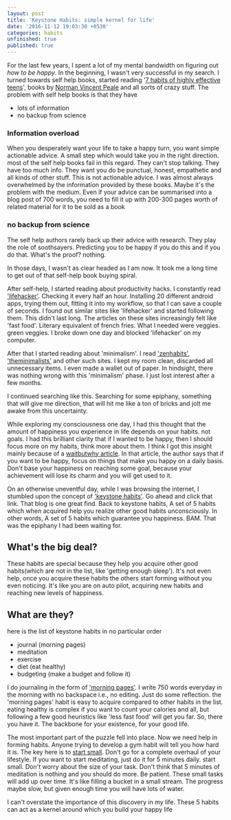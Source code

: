 ```yaml
---
layout: post
title: 'Keystone Habits: simple kernel for life'
date: '2016-11-12 19:03:30 +0530'
categories: habits
unfinished: true
published: true
---
```


For the last few years, I spent a lot of my mental bandwidth on figuring out *how to be happy*. In the beginning, I wasn't very successful in my search. I turned towards self help books, started reading '[7 habits of highly effective teens][1]', books by [Norman Vincent Peale][2] and all sorts of crazy stuff. The problem with self help books is that they have

[1]: https://www.amazon.com/Habits-Highly-Effective-Teens-Ultimate/dp/0684856093
[2]: https://www.amazon.com/Power-Positive-Thinking-Maximum-Results-ebook/dp/B000FC0SXM/ref=sr_1_1?s=books&ie=UTF8&qid=1479893640&sr=1-1&keywords=norman+vincent+peale

* lots of information
* no backup from science

### Information overload
When you desperately want your life to take a happy turn, you want simple actionable advice. A small step which would take you in the right direction. most of the self help books fail in this regard. They can't stop talking. They have too much info. They want you do be punctual, honest, empathetic and all kinds of other stuff. This is not actionable advice. I was almost always overwhelmed by the information provided by these books. Maybe it's the problem with the medium. Even if your advice can be summarised into a blog post of 700 words, you need to fill it up with 200-300 pages worth of related material for it to be sold as a book

### no backup from science
The self help authors rarely back up their advice with research. They play the role of soothsayers. Predicting you to be happy if you do this and if you do that. What's the proof? nothing.

In those days, I wasn't as clear headed as I am now. It took me a long time to get out of that self-help book buying spiral.

After self-help, I started reading about productivity hacks. I constantly read ['lifehacker'][3]. Checking it every half an hour. Installing 20 different android apps, trying them out, fitting it into my workflow, so that I can save a couple of seconds. I found out similar sites like 'lifehacker' and started following them. This didn't last long. The articles on these sites increasingly felt like 'fast food'. Literary equivalent of french fries. What I needed were veggies. green veggies. I broke down one day and blocked 'lifehacker' on my computer. 

[3]: http://www.lifehacker.com

After that I started reading about 'minimalism'. I read ['zenhabits'][4], ['theminimalists'][5] and other such sites. I kept my room clean, discarded all unnecessary items. I even made a wallet out of paper. In hindsight, there was nothing wrong with this 'minimalism' phase. I just lost interest after a few months.

[4]: https://zenhabits.net/
[5]: http://www.theminimalists.com/

I continued searching like this. Searching for some epiphany, something that will give me direction, that will hit me like a ton of bricks and jolt me awake from this uncertainty.

While exploring my consciousness one day, I had this thought that the amount of happiness you experience in life depends on your habits. not goals. I had this brilliant clarity that if I wanted to be happy, then I should focus more on my habits, think more about them. I think I got this insight mainly because of a [waitbutwhy article][6]. In that article, the author says that if you want to be happy, focus on things that make you happy on a daily basis. Don't base your happiness on reaching some goal, because your achievement will lose its charm and you will get used to it. 

[6]: http://waitbutwhy.com/2013/11/life-is-picture-but-you-live-in-pixel.html


On an otherwise uneventful day, while I was browsing the internet, I stumbled upon the concept of ['keystone habits'][7]. Go ahead and click that link. That blog is one great find. Back to keystone habits, A set of 5 habits which when acquired help you realize other good habits unconsciously. In other words, A set of 5 habits which guarantee you happiness. BAM. That was the epiphany I had been waiting for.

[7]: http://individuationing.com/2016/08/09/keystone-habits-the-fundamental-five/

## What's the big deal?
These habits are special because they help you acquire other good habits(which are not in the list, like 'getting enough sleep'). It's not even help, once you acquire these habits the others start forming without you even noticing. It's like you are on auto pilot, acquiring new habits and reaching new levels of happiness. 

## What are they?
here is the list of keystone habits in no particular order

* journal (morning pages)
* meditation
* exercise
* diet (eat healthy)
* budgeting (make a budget and follow it)

I do journaling in the form of ['morning pages'][8]. I write 750 words everyday in the morning with no backspace i.e., no editing. Just do some reflection. the 'morning pages' habit is easy to acquire compared to other habits in the list. eating healthy is complex if you want to count your calories and all, but following a few good heuristics like 'less fast food' will get you far. So, there you have it. The backbone for your existence, for your good life.

[8]: http://morningpages.net/about

The most important part of the puzzle fell into place. Now we need help in forming habits. Anyone trying to develop a gym habit will tell you how hard it is. The key here is to [start small][9]. Don't go for a complete overhaul of your lifestyle. If you want to start meditating, just do it for 5 minutes daily. start small. Don't worry about the size of your task. Don't think that 5 minutes of meditation is nothing and you should do more. Be patient. These small tasks will add up over time. It's like filling a bucket in a small stream. The progress maybe slow, but given enough time you will have lots of water. 

[9]:https://www.reddit.com/r/getdisciplined/comments/1x99m6/im_a_piece_of_shit_no_more_games_no_more_lies_no/cf9dz72/

I can't overstate the importance of this discovery in my life. These 5 habits can act as a kernel around which you build your happy life